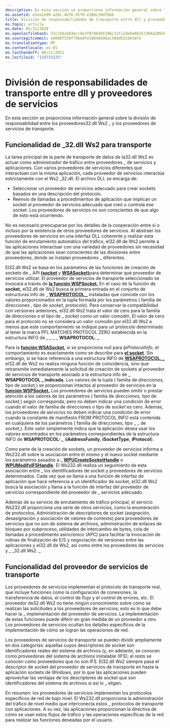 ```yaml
---
description: En esta sección se proporciona información general sobre la división de responsabilidad entre los proveedores32.dll Ws2 \_ y los proveedores de servicios de transporte.
ms.assetid: e1ea1e99-a2bc-4e76-91f6-e388c39dfbbb
title: División de responsabilidades de transporte entre dll y proveedores de servicios
ms.topic: article
ms.date: 05/31/2018
ms.openlocfilehash: 33c256cb03bcc9e3f8746db5196c21fc2de0a8b157304a205587b275acc0bbb3
ms.sourcegitcommit: e6600f550f79bddfe58bd4696ac50dd52cb03d7e
ms.translationtype: MT
ms.contentlocale: es-ES
ms.lasthandoff: 08/11/2021
ms.locfileid: "119733225"
---
```

# <a name="transport-division-of-responsibilities-between-dll-and-service-providers"></a>División de responsabilidades de transporte entre dll y proveedores de servicios

En esta sección se proporciona información general sobre la división de responsabilidad entre los proveedores32.dll Ws2 \_ y los proveedores de servicios de transporte.

## <a name="ws2_32dll-functionality-for-transport"></a>Funcionalidad de \_32.dll Ws2 para transporte

La tarea principal de la parte de transporte de datos de la32.dll Ws2 es actuar como administrador de tráfico entre proveedores \_ de servicios y aplicaciones. Con varios proveedores de servicios diferentes que interactúan con la misma aplicación, cada proveedor de servicios interactúa estrictamente con el Ws2 \_32.dll. El archivo DLL se encarga de:

-   Seleccionar un proveedor de servicios adecuado para crear sockets basados en una descripción del protocolo.
-   Reenvío de llamadas a procedimientos de aplicación que implican un socket al proveedor de servicios adecuado que creó o controla ese socket. Los proveedores de servicios no son conscientes de que algo de esto está ocurriendo.

No es necesario preocuparse por los detalles de la cooperación entre sí o incluso por la existencia de otros proveedores de servicios. Al abstraer los proveedores de servicios en una interfaz DLL coherente y realizar esta función de enrutamiento automático del tráfico, el32.dll de Ws2 permite a las aplicaciones interactuar con una variedad de proveedores sin necesidad de que las aplicaciones sean conscientes de las divisiones entre proveedores, donde se instalan proveedores \_ diferentes.

El32.dll Ws2 se basa en los parámetros de las funciones de creación de sockets de \_ API [**(socket**](/windows/desktop/api/Winsock2/nf-winsock2-socket) y [**WSASocket)**](/windows/desktop/api/Winsock2/nf-winsock2-wsasocketa)para determinar qué proveedor de servicios utilizar. El proveedor de servicios de transporte seleccionado se invocará a través de [**la función WSPSocket.**](/windows/desktop/api/Ws2spi/nc-ws2spi-lpwspsocket) En el caso de la función de **socket,** el32.dll de Ws2 busca la primera entrada en el conjunto de estructuras info de \_ [**WSAPROTOCOL \_**](/windows/win32/api/winsock2/ns-winsock2-wsaprotocol_infoa) instaladas que coincide con los valores proporcionados en la tupla formada por los parámetros ( familia de direcciones , *tipo de socket*, *protocolo*). Para conservar la compatibilidad con versiones anteriores, el32.dll Ws2 trata el valor de cero para la familia de direcciones o el tipo de \_ *socket* como un valor comodín.  El valor de cero para el protocolo no se considera un valor comodín por el32.dll Ws2 a menos que este comportamiento se indique para un protocolo determinado al tener la marca PFL MATCHES PROTOCOL ZERO establecida en la estructura INFO de \_ \_ \_ \_ **WSAPROTOCOL. \_**

Para la [**función WSASocket,**](/windows/desktop/api/Winsock2/nf-winsock2-wsasocketa) si se proporciona null para *lpProtocolInfo*, el comportamiento es exactamente como se describe para [**el socket**](/windows/desktop/api/Winsock2/nf-winsock2-socket). Sin embargo, si se hace referencia a una estructura INFO de [**WSAPROTOCOL, \_**](/windows/win32/api/winsock2/ns-winsock2-wsaprotocol_infoa) el32.dll de Ws2 no realiza ninguna función de coincidencia, sino que retransmite inmediatamente la solicitud de creación de sockets al proveedor de servicios de transporte asociado a la estructura info de \_ **WSAPROTOCOL \_ indicada.** Los valores de la tupla ( familia de *direcciones,* tipo de *socket,*) se proporcionan intactos al proveedor de servicios en la [**función WSPSocket.**](/windows/desktop/api/Ws2spi/nc-ws2spi-lpwspsocket) Los proveedores de servicios pueden omitir o prestar atención a los valores de los parámetros ( familia de *direcciones,* tipo  de *socket,*) según corresponda, pero no deben indicar una condición de error cuando el valor de familia de direcciones o tipo de *socket* es cero. Además, los proveedores de servicios no deben indicar una condición de error cuando la constante de manifiesto FROM PROTOCOL INFO está contenida en cualquiera de los parámetros ( familia de direcciones, tipo \_ \_ de *socket,*). Este valor simplemente indica que la aplicación desea usar los valores encontrados en los parámetros correspondientes de la estructura INFO de **WSAPROTOCOL: \_** (**iAddressFamily**, **iSocketType**, **iProtocol**).

Como parte de la creación de sockets, un proveedor de servicios informa a Ws232.dll sobre la asociación entre él mismo y el nuevo socket mediante los parámetros pasados a \_ [**WPUCreateSocketHandle**](/windows/desktop/api/Ws2spi/nf-ws2spi-wpucreatesockethandle) o [**WPUModifyIFSHandle**](/windows/desktop/api/Ws2spi/nf-ws2spi-wpumodifyifshandle). El Ws232.dll realiza un seguimiento de esta asociación entre \_ los identificadores de socket y proveedores de servicios determinados. Cada vez que se llama a una función de interfaz de aplicación que hace referencia a un identificador de socket, el32.dll Ws2 busca la asociación y llama a la función de interfaz del proveedor de servicios correspondiente del proveedor de \_ servicios adecuado.

Además de su servicio de enrutamiento de tráfico principal, el servicio Ws232.dll proporciona una serie de otros servicios, como la enumeración de protocolos, Administración de descriptores de socket (asignación, desasignación y asociación de valores de contexto) para proveedores de servicios que no son de sistema de archivos, administración de enlaces de bloqueo por subproceso, utilidades de intercambio de bytes, cola de llamadas a procedimiento asincrónico (APC) para facilitar la invocación de rutinas de finalización de E/S y negociación de versiones entre las aplicaciones y el32.dll de Ws2, así como entre los proveedores de servicios y \_ \_32.dll Ws2. \_

## <a name="transport-service-provider-functionality"></a>Funcionalidad del proveedor de servicios de transporte

Los proveedores de servicios implementan el protocolo de transporte real, que incluye funciones como la configuración de conexiones, la transferencia de datos, el control de flujo y el control de errores, etc. El proveedor de32.dll Ws2 no tiene ningún conocimiento sobre cómo se realizan las solicitudes a los proveedores de servicios; esto es lo que debe hacer la \_ implementación del proveedor de servicios. La implementación de estas funciones puede diferir en gran medida de un proveedor a otro. Los proveedores de servicios ocultan los detalles específicos de la implementación de cómo se logran las operaciones de red.

Los proveedores de servicios de transporte se pueden dividir ampliamente en dos categorías: aquellas cuyos descriptores de socket son identificadores reales del sistema de archivos (y, en adelante, se conocen como proveedores del sistema de archivos instalable (IFS); el resto se conocen como proveedores que no son IFS. El32.dll Ws2 siempre pasa el descriptor de socket del proveedor de servicios de transporte en hasta la aplicación sockets de Windows, por lo que las aplicaciones pueden aprovechar las ventajas de los descriptores de socket que son identificadores del sistema de archivos si así lo \_ eligen.

En resumen: los proveedores de servicios implementan los protocolos específicos de red de bajo nivel. El Ws232.dll proporciona la administración del tráfico de nivel medio que interconecta estos \_ protocolos de transporte con aplicaciones. A su vez, las aplicaciones proporcionan la directiva de cómo se usan estos flujos de tráfico y las operaciones específicas de la red para realizar las funciones deseadas por el usuario.

 

 
